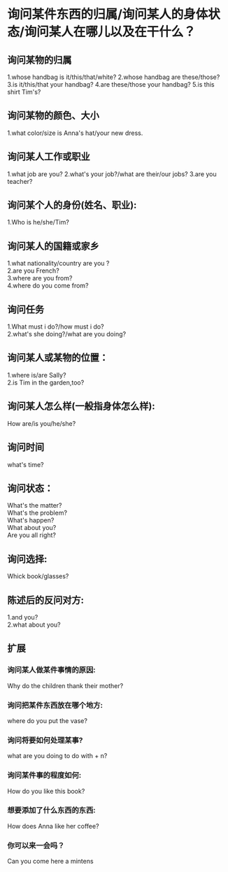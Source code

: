 # 询问某件东西的归属/询问某人的身体状态/询问某人在哪儿以及在干什么？

## 询问某物的归属
1.whose handbag is it/this/that/white?
2.whose handbag are these/those?
3.is it/this/that your handbag?
4.are these/those your handbag?
5.is this shirt Tim's?

## 询问某物的颜色、大小
1.what color/size is Anna's hat/your new dress.

## 询问某人工作或职业
1.what job are you?
2.what's your job?/what are their/our jobs?
3.are you teacher?

## 询问某个人的身份(姓名、职业):    
1.Who is he/she/Tim?   

## 询问某人的国籍或家乡   
1.what nationality/country are you ?    
2.are you French?    
3.where are you from?    
4.where do you come from?    

## 询问任务
1.What must i do?/how must i do?    
2.what's she doing?/what are you doing?   


## 询问某人或某物的位置：  
1.where is/are Sally?  
2.is Tim in the garden,too?  

## 询问某人怎么样(一般指身体怎么样):  
  How are/is you/he/she?  

## 询问时间  
  what's time?  

## 询问状态：  
  What's the matter?   
  What's the problem?  
  What's happen?  
  What about you?  
  Are you all right?  

## 询问选择:  
  Whick book/glasses?  

## 陈述后的反问对方:  
1.and you?  
2.what about you?  


## 扩展
### 询问某人做某件事情的原因:
  Why do the children thank their mother?

### 询问把某件东西放在哪个地方:
  where do you put the vase?

### 询问将要如何处理某事?
  what are you doing to do with + n?

### 询问某件事的程度如何:
  How do you like this book?

### 想要添加了什么东西的东西:
  How does Anna like her coffee?

### 你可以来一会吗？
   Can you come here a mintens









